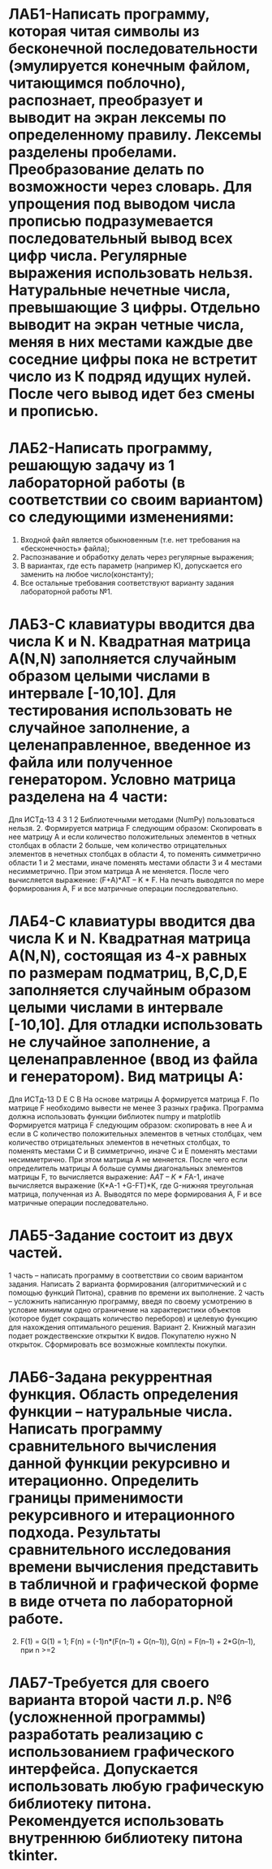# ЛАБ1-Написать программу, которая читая символы из бесконечной последовательности (эмулируется конечным файлом, читающимся поблочно), распознает, преобразует и выводит на экран лексемы по определенному правилу. Лексемы разделены пробелами. Преобразование делать по возможности через словарь. Для упрощения под выводом числа прописью подразумевается последовательный вывод всех цифр числа. Регулярные выражения использовать нельзя. Натуральные нечетные числа, превышающие 3 цифры. Отдельно выводит на экран четные числа, меняя в них местами каждые две соседние цифры пока не встретит число из К подряд идущих нулей. После чего вывод идет без смены и прописью.
# ЛАБ2-Написать программу, решающую задачу из 1 лабораторной работы (в соответствии со своим вариантом) со следующими изменениями:
1.	Входной файл является обыкновенным (т.е. нет требования на «бесконечность» файла);
2.	Распознавание и обработку делать  через регулярные выражения;
3.	В вариантах, где есть параметр (например К), допускается его заменить на любое число(константу);
4.	Все остальные требования соответствуют варианту задания лабораторной работы №1.
# ЛАБ3-С клавиатуры вводится два числа K и N. Квадратная матрица А(N,N) заполняется случайным образом целыми числами в интервале [-10,10]. Для тестирования использовать не случайное заполнение, а целенаправленное, введенное из файла или полученное генератором. Условно матрица разделена на 4 части:
Для ИСТд-13
  4
3   1
  2
Библиотечными методами (NumPy) пользоваться нельзя.
2.	Формируется матрица F следующим образом: Скопировать в нее матрицу А и если количество положительных элементов в четных столбцах в области 2 больше, чем количество отрицательных  элементов в нечетных столбцах в области 4, то поменять симметрично области 1 и 2 местами, иначе  поменять местами области 3 и 4 местами несимметрично. При этом матрица А не меняется. После чего вычисляется выражение: (F+A)*AT – K * F. На печать выводятся по мере формирования А, F и все матричные операции последовательно.
# ЛАБ4-С клавиатуры вводится два числа K и N. Квадратная матрица А(N,N), состоящая из 4-х равных по размерам подматриц, B,C,D,E заполняется случайным образом целыми числами в интервале [-10,10]. Для отладки использовать не случайное заполнение, а целенаправленное (ввод из файла и генератором). Вид матрицы А: 
Для ИСТд-13
D	Е
С	В
На основе матрицы А формируется матрица F. По матрице F необходимо вывести не менее 3 разных графика. Программа должна использовать функции библиотек numpy  и matplotlib
Формируется матрица F следующим образом: скопировать в нее А и если в С количество положительных элементов в четных столбцах, чем количество отрицательных  элементов в нечетных столбцах, то поменять местами С и В симметрично, иначе С и Е поменять местами несимметрично. При этом матрица А не меняется. После чего если определитель матрицы А больше суммы диагональных элементов матрицы F, то вычисляется выражение: A*AT – K * F*A-1, иначе вычисляется выражение (К*A-1 +G-FТ)*K, где G-нижняя треугольная матрица, полученная из А. Выводятся по мере формирования А, F и все матричные операции последовательно.
# ЛАБ5-Задание состоит из двух частей. 
1 часть – написать программу в соответствии со своим вариантом задания. Написать 2 варианта формирования (алгоритмический и с помощью функций Питона), сравнив по времени их выполнение.
2 часть – усложнить написанную программу, введя по своему усмотрению в условие минимум одно ограничение на характеристики объектов (которое будет сокращать количество переборов) и целевую функцию для нахождения оптимального  решения.
Вариант 2. Книжный магазин подает рождественские открытки К видов. Покупателю нужно N открыток. Сформировать все возможные комплекты покупки.
# ЛАБ6-Задана рекуррентная функция. Область определения функции – натуральные числа. Написать программу сравнительного вычисления данной функции рекурсивно и итерационно. Определить границы применимости рекурсивного и итерационного подхода. Результаты сравнительного исследования времени вычисления представить в табличной и графической форме в виде отчета по лабораторной работе.
2.	F(1) = G(1) = 1; F(n) = (-1)n*(F(n–1) + G(n–1)), G(n) = F(n–1) + 2*G(n–1), при n >=2
# ЛАБ7-Требуется для своего варианта второй части л.р. №6 (усложненной программы) разработать реализацию с использованием графического интерфейса. Допускается использовать любую графическую библиотеку питона. Рекомендуется использовать внутреннюю библиотеку питона  tkinter.
